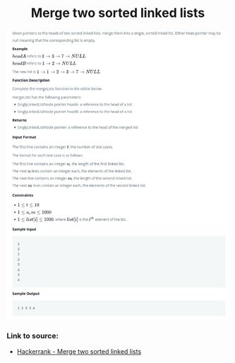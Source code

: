 <h1 align="center">Merge two sorted linked lists</h1>

![alt text](https://raw.githubusercontent.com/matthew01lokiet/Github-repos-images/main/Algs/LinkedList/2ujfWWSF_o.png)

### Link to source: 
- <a href="https://www.hackerrank.com/challenges/merge-two-sorted-linked-lists/problem">Hackerrank - Merge two sorted linked lists</a>
